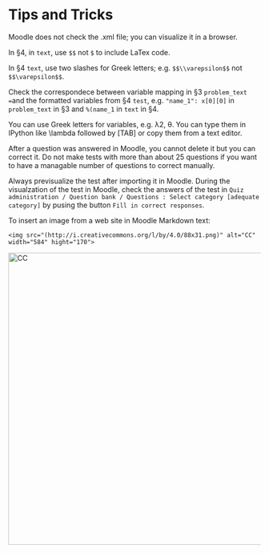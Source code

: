# Tips and Tricks

Moodle does not check the .xml file; you can visualize it in a browser.

In §4, in `text`, use `$$` not `$` to include LaTex code.

In §4 `text`, use two slashes for Greek letters; e.g. `$$\\varepsilon$$` not `$$\varepsilon$$`.

Check the correspondece between variable mapping in  §3 `problem_text =`and  the formatted variables from §4 `test`, e.g. `"name_1": x[0][0]` in `problem_text` in §3 and `%(name_1` in `text` in §4.

You can use Greek letters for variables, e.g. λ2, θ. You can type them in IPython like \lambda followed by [TAB] or copy them from a text editor.

After a question was answered in Moodle, you cannot delete it but you can correct it. Do not make tests with more than about 25 questions if you want to have a managable number of questions to correct manually.

Always previsualize the test after importing it in Moodle. During the visualzation of the test in Moodle, check the answers of the test in  `Quiz administration / Question bank / Questions : Select category [adequate category]` by pusing the button `Fill in correct responses`. 

To insert an image from a web site in Moodle Markdown text:

`<img src="(http://i.creativecommons.org/l/by/4.0/88x31.png)"
alt="CC" width="584" hight="170">`

<img src="(http://i.creativecommons.org/l/by/4.0/88x31.png)"
alt="CC" width="584" hight="170">
